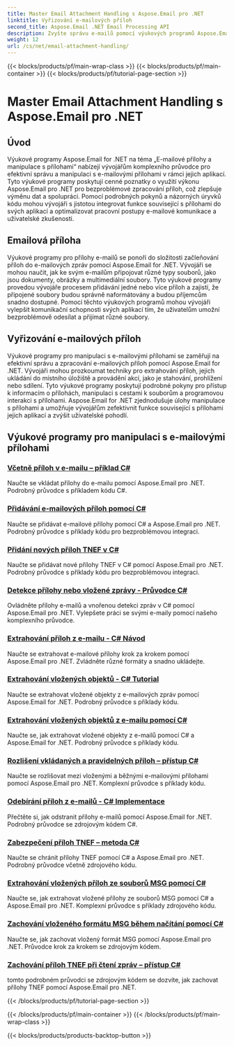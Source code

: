 ```yaml
---
title: Master Email Attachment Handling s Aspose.Email pro .NET
linktitle: Vyřizování e-mailových příloh
second_title: Aspose.Email .NET Email Processing API
description: Zvyšte správu e-mailů pomocí výukových programů Aspose.Email for .NET. Naučte se efektivnější zpracování, analýzy a statistiky založené na datech. Poskytuje se průvodce krok za krokem.
weight: 12
url: /cs/net/email-attachment-handling/
---
```


{{< blocks/products/pf/main-wrap-class >}}
{{< blocks/products/pf/main-container >}}
{{< blocks/products/pf/tutorial-page-section >}}

# Master Email Attachment Handling s Aspose.Email pro .NET

## Úvod

Výukové programy Aspose.Email for .NET na téma „E-mailové přílohy a manipulace s přílohami“ nabízejí vývojářům komplexního průvodce pro efektivní správu a manipulaci s e-mailovými přílohami v rámci jejich aplikací. Tyto výukové programy poskytují cenné poznatky o využití výkonu Aspose.Email pro .NET pro bezproblémové zpracování příloh, což zlepšuje výměnu dat a spolupráci. Pomocí podrobných pokynů a názorných úryvků kódu mohou vývojáři s jistotou integrovat funkce související s přílohami do svých aplikací a optimalizovat pracovní postupy e-mailové komunikace a uživatelské zkušenosti.

## Emailová příloha

Výukové programy pro přílohy e-mailů se ponoří do složitosti začleňování příloh do e-mailových zpráv pomocí Aspose.Email for .NET. Vývojáři se mohou naučit, jak ke svým e-mailům připojovat různé typy souborů, jako jsou dokumenty, obrázky a multimediální soubory. Tyto výukové programy provedou vývojáře procesem přidávání jedné nebo více příloh a zajistí, že připojené soubory budou správně naformátovány a budou příjemcům snadno dostupné. Pomocí těchto výukových programů mohou vývojáři vylepšit komunikační schopnosti svých aplikací tím, že uživatelům umožní bezproblémově odesílat a přijímat různé soubory.

## Vyřizování e-mailových příloh

Výukové programy pro manipulaci s e-mailovými přílohami se zaměřují na efektivní správu a zpracování e-mailových příloh pomocí Aspose.Email for .NET. Vývojáři mohou prozkoumat techniky pro extrahování příloh, jejich ukládání do místního úložiště a provádění akcí, jako je stahování, prohlížení nebo sdílení. Tyto výukové programy poskytují podrobné pokyny pro přístup k informacím o přílohách, manipulaci s cestami k souborům a programovou interakci s přílohami. Aspose.Email for .NET zjednodušuje úlohy manipulace s přílohami a umožňuje vývojářům zefektivnit funkce související s přílohami jejich aplikací a zvýšit uživatelské pohodlí.

## Výukové programy pro manipulaci s e-mailovými přílohami
### [Včetně příloh v e-mailu – příklad C#](./including-attachments-in-email-csharp-example/)
Naučte se vkládat přílohy do e-mailu pomocí Aspose.Email pro .NET. Podrobný průvodce s příkladem kódu C#.
### [Přidávání e-mailových příloh pomocí C#](./adding-email-attachments-using-csharp/)
Naučte se přidávat e-mailové přílohy pomocí C# a Aspose.Email pro .NET. Podrobný průvodce s příklady kódu pro bezproblémovou integraci.
### [Přidání nových příloh TNEF v C#](./adding-new-tnef-attachments-in-csharp/)
Naučte se přidávat nové přílohy TNEF v C# pomocí Aspose.Email pro .NET. Podrobný průvodce s příklady kódu pro bezproblémovou integraci.
### [Detekce přílohy nebo vložené zprávy - Průvodce C#](./detecting-attachment-or-embedded-message-csharp-guide/)
Ovládněte přílohy e-mailů a vnořenou detekci zpráv v C# pomocí Aspose.Email pro .NET. Vylepšete práci se svými e-maily pomocí našeho komplexního průvodce.
### [Extrahování příloh z e-mailu - C# Návod](./extracting-attachments-from-email-csharp-walkthrough/)
Naučte se extrahovat e-mailové přílohy krok za krokem pomocí Aspose.Email pro .NET. Zvládněte různé formáty a snadno ukládejte.
### [Extrahování vložených objektů - C# Tutorial](./extracting-embedded-objects-csharp-tutorial/)
Naučte se extrahovat vložené objekty z e-mailových zpráv pomocí Aspose.Email for .NET. Podrobný průvodce s příklady kódu.
### [Extrahování vložených objektů z e-mailu pomocí C#](./extracting-embedded-objects-from-email-with-csharp/)
Naučte se, jak extrahovat vložené objekty z e-mailů pomocí C# a Aspose.Email for .NET. Podrobný průvodce s příklady kódu.
### [Rozlišení vkládaných a pravidelných příloh – přístup C#](./differentiating-inline-and-regular-attachments-csharp-approach/)
Naučte se rozlišovat mezi vloženými a běžnými e-mailovými přílohami pomocí Aspose.Email pro .NET. Komplexní průvodce s příklady kódu.
### [Odebírání příloh z e-mailů - C# Implementace](./removing-attachments-from-emails-csharp-implementation/)
Přečtěte si, jak odstranit přílohy e-mailů pomocí Aspose.Email for .NET. Podrobný průvodce se zdrojovým kódem C#.
### [Zabezpečení příloh TNEF – metoda C#](./safeguarding-tnef-attachments-csharp-method/)
Naučte se chránit přílohy TNEF pomocí C# a Aspose.Email pro .NET. Podrobný průvodce včetně zdrojového kódu.
### [Extrahování vložených příloh ze souborů MSG pomocí C#](./extracting-embedded-attachments-from-msg-files-using-csharp/)
Naučte se, jak extrahovat vložené přílohy ze souborů MSG pomocí C# a Aspose.Email pro .NET. Komplexní průvodce s příklady zdrojového kódu.
### [Zachování vloženého formátu MSG během načítání pomocí C#](./preserving-embedded-msg-format-during-load-with-csharp/)
Naučte se, jak zachovat vložený formát MSG pomocí Aspose.Email pro .NET. Průvodce krok za krokem se zdrojovým kódem.
### [Zachování příloh TNEF při čtení zpráv – přístup C#](./preserving-tnef-attachments-when-reading-messages-csharp-approach/)
tomto podrobném průvodci se zdrojovým kódem se dozvíte, jak zachovat přílohy TNEF pomocí Aspose.Email pro .NET.

{{< /blocks/products/pf/tutorial-page-section >}}

{{< /blocks/products/pf/main-container >}}
{{< /blocks/products/pf/main-wrap-class >}}

{{< blocks/products/products-backtop-button >}}
